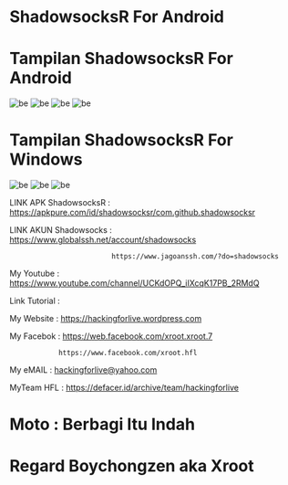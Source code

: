 # ShadowsocksR For Android 


# Tampilan ShadowsocksR For Android 
![be](https://raw.githubusercontent.com/boychongzen18/ShadowsocksR/master/ShadowsocksR.jpg)
![be](https://raw.githubusercontent.com/boychongzen18/ShadowsocksR/master/ShadowsocksR_1.jpg)
![be](https://raw.githubusercontent.com/boychongzen18/ShadowsocksR/master/ShadowsocksR_2.jpg)
![be](https://raw.githubusercontent.com/boychongzen18/ShadowsocksR/master/ShadowsocksR_3.jpg)
# Tampilan ShadowsocksR For Windows 
![be](https://raw.githubusercontent.com/boychongzen18/ShadowsocksR/master/SSR_1.jpg)
![be](https://raw.githubusercontent.com/boychongzen18/ShadowsocksR/master/SSR_2.jpg)
![be](https://raw.githubusercontent.com/boychongzen18/ShadowsocksR/master/SSR_3.jpg)

LINK APK ShadowsocksR : https://apkpure.com/id/shadowsocksr/com.github.shadowsocksr

LINK AKUN Shadowsocks : https://www.globalssh.net/account/shadowsocks

                             https://www.jagoanssh.com/?do=shadowsocks

My Youtube    : https://www.youtube.com/channel/UCKdOPQ_iIXcqK17PB_2RMdQ

Link Tutorial : 

My Website    : https://hackingforlive.wordpress.com

My Facebok    : https://web.facebook.com/xroot.xroot.7

                https://www.facebook.com/xroot.hfl

My eMAIL      : hackingforlive@yahoo.com

MyTeam HFL    : https://defacer.id/archive/team/hackingforlive

# Moto : Berbagi Itu Indah

# Regard Boychongzen aka Xroot
